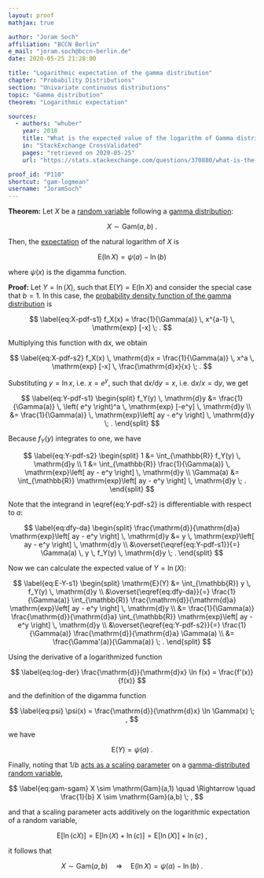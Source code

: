 ```yaml
---
layout: proof
mathjax: true

author: "Joram Soch"
affiliation: "BCCN Berlin"
e_mail: "joram.soch@bccn-berlin.de"
date: 2020-05-25 21:28:00

title: "Logarithmic expectation of the gamma distribution"
chapter: "Probability Distributions"
section: "Univariate continuous distributions"
topic: "Gamma distribution"
theorem: "Logarithmic expectation"

sources:
  - authors: "whuber"
    year: 2018
    title: "What is the expected value of the logarithm of Gamma distribution?"
    in: "StackExchange CrossValidated"
    pages: "retrieved on 2020-05-25"
    url: "https://stats.stackexchange.com/questions/370880/what-is-the-expected-value-of-the-logarithm-of-gamma-distribution"

proof_id: "P110"
shortcut: "gam-logmean"
username: "JoramSoch"
---
```



**Theorem:** Let $X$ be a [random variable](/D/rvar) following a [gamma distribution](/D/gam):

$$ \label{eq:gam}
X \sim \mathrm{Gam}(a, b) \; .
$$

Then, the [expectation](/D/mean) of the natural logarithm of $X$ is

$$ \label{eq:gam-logmean}
\mathrm{E}(\ln X) = \psi(a) - \ln(b)
$$

where $\psi(x)$ is the digamma function.


**Proof:** Let $Y = \ln(X)$, such that $\mathrm{E}(Y) = \mathrm{E}(\ln X)$ and consider the special case that $b = 1$. In this case, the [probability density function of the gamma distribution](/P/gam-pdf) is

$$ \label{eq:X-pdf-s1}
f_X(x) = \frac{1}{\Gamma(a)} \, x^{a-1} \, \mathrm{exp} [-x] \; .
$$

Multiplying this function with $\mathrm{d}x$, we obtain

$$ \label{eq:X-pdf-s2}
f_X(x) \, \mathrm{d}x = \frac{1}{\Gamma(a)} \, x^a \, \mathrm{exp} [-x] \, \frac{\mathrm{d}x}{x} \; .
$$

Substituting $y = \ln x$, i.e. $x = e^y$, such that $\mathrm{d}x/\mathrm{d}y = x$, i.e. $\mathrm{d}x/x = \mathrm{d}y$, we get

$$ \label{eq:Y-pdf-s1}
\begin{split}
f_Y(y) \, \mathrm{d}y &= \frac{1}{\Gamma(a)} \, \left( e^y \right)^a \, \mathrm{exp} [-e^y] \, \mathrm{d}y \\
&= \frac{1}{\Gamma(a)} \, \mathrm{exp}\left[ ay - e^y \right] \, \mathrm{d}y \; .
\end{split}
$$

Because $f_Y(y)$ integrates to one, we have

$$ \label{eq:Y-pdf-s2}
\begin{split}
1 &= \int_{\mathbb{R}} f_Y(y) \, \mathrm{d}y \\
1 &= \int_{\mathbb{R}} \frac{1}{\Gamma(a)} \, \mathrm{exp}\left[ ay - e^y \right] \, \mathrm{d}y \\
\Gamma(a) &= \int_{\mathbb{R}} \mathrm{exp}\left[ ay - e^y \right] \, \mathrm{d}y \; .
\end{split}
$$

Note that the integrand in \eqref{eq:Y-pdf-s2} is differentiable with respect to $a$:

$$ \label{eq:dfy-da}
\begin{split}
\frac{\mathrm{d}}{\mathrm{d}a} \mathrm{exp}\left[ ay - e^y \right] \, \mathrm{d}y &= y \, \mathrm{exp}\left[ ay - e^y \right] \, \mathrm{d}y \\
&\overset{\eqref{eq:Y-pdf-s1}}{=} \Gamma(a) \, y \, f_Y(y) \, \mathrm{d}y \; .
\end{split}
$$

Now we can calculate the expected value of $Y = \ln(X)$:

$$ \label{eq:E-Y-s1}
\begin{split}
\mathrm{E}(Y) &= \int_{\mathbb{R}} y \, f_Y(y) \, \mathrm{d}y \\
&\overset{\eqref{eq:dfy-da}}{=} \frac{1}{\Gamma(a)} \int_{\mathbb{R}} \frac{\mathrm{d}}{\mathrm{d}a} \mathrm{exp}\left[ ay - e^y \right] \, \mathrm{d}y \\
&= \frac{1}{\Gamma(a)} \frac{\mathrm{d}}{\mathrm{d}a} \int_{\mathbb{R}} \mathrm{exp}\left[ ay - e^y \right] \, \mathrm{d}y \\
&\overset{\eqref{eq:Y-pdf-s2}}{=} \frac{1}{\Gamma(a)} \frac{\mathrm{d}}{\mathrm{d}a} \Gamma(a) \\
&= \frac{\Gamma'(a)}{\Gamma(a)} \; .
\end{split}
$$

Using the derivative of a logarithmized function

$$ \label{eq:log-der}
\frac{\mathrm{d}}{\mathrm{d}x} \ln f(x) = \frac{f'(x)}{f(x)}
$$

and the definition of the digamma function

$$ \label{eq:psi}
\psi(x) = \frac{\mathrm{d}}{\mathrm{d}x} \ln \Gamma(x) \; ,
$$

we have

$$ \label{eq:E-Y-s2}
\mathrm{E}(Y) = \psi(a) \; .
$$

Finally, noting that $1/b$ [acts as a scaling parameter](/P/gam-sgam) on a [gamma-distributed](/D/gam) [random variable](/D/rvar),

$$ \label{eq:gam-sgam}
X \sim \mathrm{Gam}(a,1) \quad \Rightarrow \quad \frac{1}{b} X \sim \mathrm{Gam}(a,b) \; ,
$$

and that a scaling parameter acts additively on the logarithmic expectation of a random variable,

$$ \label{eq:logmean}
\mathrm{E}\left[\ln(cX)\right] = \mathrm{E}\left[\ln(X) + \ln(c)\right] = \mathrm{E}\left[\ln(X)\right] + \ln(c) \; ,
$$

it follows that

$$ \label{eq:E-Y-s3}
X \sim \mathrm{Gam}(a,b) \quad \Rightarrow \quad \mathrm{E}(\ln X) = \psi(a) - \ln(b) \; .
$$